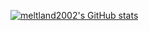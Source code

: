 [![meltland2002's GitHub stats](https://github-readme-stats.vercel.app/api?username=meltland2002)](https://github.com/anuraghazra/github-readme-stats)

